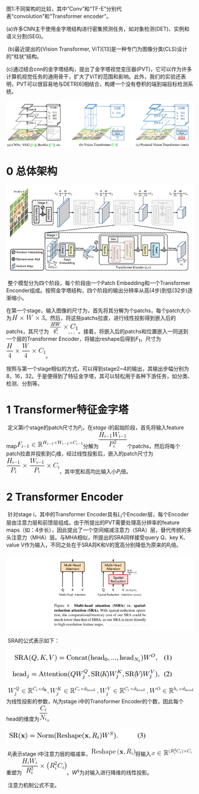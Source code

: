 ​	图1:不同架构的比较，其中“Conv”和“TF-E”分别代表“convolution”和“Transformer encoder”。

​	(a)许多CNN主干使用金字塔结构进行密集预测任务，如对象检测(DET)、实例和语义分割(SEG)。

​	(b)最近提出的(Vision Transformer, ViT)[13]是一种专门为图像分类(CLS)设计的“柱状”结构。

​	(c)通过结合cnn的金字塔结构，提出了金字塔视觉变压器(PVT)，它可以作为许多计算机视觉任务的通用骨干，扩大了ViT的范围和影响。此外，我们的实验还表明，PVT可以很容易地与DETR[6]相结合，构建一个没有卷积的端到端目标检测系统。

![image-20240823152129559](images/image-20240823152129559-17243976993261.png)

# 0 总体架构

![image-20240823152339956](images/image-20240823152339956.png)

​	整个模型分为四个阶段，每个阶段由一个Patch Embedding和一个Transformer Enconder组成。按照金字塔结构，四个阶段的输出分辨率从高(4步)到低(32步)逐渐缩小。

​	在第一个stage，输入图像的尺寸为，首先将其分解为个patchs，每个patch大小为![image-20240823152653066](images/image-20240823152653066.png)。然后，将这些patchs拉直，进行线性投影得到嵌入后的patchs，其尺寸为![image-20240823152719598](images/image-20240823152719598.png)。接着，将嵌入后的patchs和位置嵌入一同送到一个层的Transformer Encoder，将输出reshape后得到$F_1$，尺寸为![image-20240823152749777](images/image-20240823152749777.png)。

​	按照与第一个stage相似的方式，可以得到stage2~4的输出，其输出步幅分别为8，16，32。于是便得到了特征金字塔，其可以轻松用于各种下游任务，如分类、检测、分割等。

# 1 Transformer特征金字塔

​	定义第i个stage的patch尺寸为$P_i$，在$stage\ i$的起始阶段，首先将输入feature map![image-20240823153020886](images/image-20240823153020886.png)分解为![image-20240823153029793](images/image-20240823153029793.png)个patchs，然后将每个patch拉直并投影到$C_i$维，经过线性投影后，嵌入的patch尺寸为![image-20240823153108991](images/image-20240823153108991.png)，其中宽和高均比输入小$P_i$倍。

# 2 Transformer Encoder

​	针对stage i，其中的Transformer Encoder具有$L_i$个Encoder层，每个Encoder层由注意力层和前馈层组成。由于所提出的PVT需要处理高分辨率的feature maps（如：4步长），因此提出了一个空间缩减注意力（SRA）层，替代传统的多头注意力（MHA）层。
​	与MHA相似，所提出的SRA同样接受query Q、key K、value V作为输入，不同之处在于SRA将K和V的宽高分别降低为原来的$R_i$倍。

![image-20240823153421946](images/image-20240823153421946.png)

​	SRA的公式表示如下：

![image-20240823153635760](images/image-20240823153635760.png)

​	![image-20240823153906715](images/image-20240823153906715.png)为线性投影的参数，$N_i$为stage i中的Transformer Encoder的个数，因此每个head的维度为![image-20240823154021281](images/image-20240823154021281.png)。

![image-20240823154055368](images/image-20240823154055368.png)

​	$R_i$表示stage i中注意力层的缩减率，![image-20240823154357014](images/image-20240823154357014.png)将输入![image-20240823154408218](images/image-20240823154408218.png)重塑为![image-20240823154414639](images/image-20240823154414639.png)。$W^s$为对输入进行降维的线性投影。

​	注意力机制公式不变。